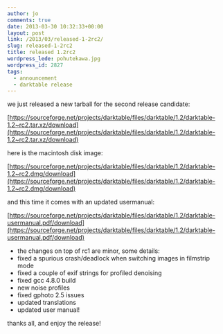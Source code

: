 ```yaml
---
author: jo
comments: true
date: 2013-03-30 10:32:33+00:00
layout: post
link: /2013/03/released-1-2rc2/
slug: released-1-2rc2
title: released 1.2rc2
wordpress_lede: pohutekawa.jpg
wordpress_id: 2827
tags:
  - announcement
  - darktable release
---
```

we just released a new tarball for the second release candidate:

[https://sourceforge.net/projects/darktable/files/darktable/1.2/darktable-1.2~rc2.tar.xz/download](https://sourceforge.net/projects/darktable/files/darktable/1.2/darktable-1.2~rc2.tar.xz/download)

here is the macintosh disk image:

[https://sourceforge.net/projects/darktable/files/darktable/1.2/darktable-1.2~rc2.dmg/download](https://sourceforge.net/projects/darktable/files/darktable/1.2/darktable-1.2~rc2.dmg/download)

and this time it comes with an updated usermanual:

[https://sourceforge.net/projects/darktable/files/darktable/1.2/darktable-usermanual.pdf/download](https://sourceforge.net/projects/darktable/files/darktable/1.2/darktable-usermanual.pdf/download)

* the changes on top of rc1 are minor, some details:
* fixed a spurious crash/deadlock when switching images in filmstrip mode
* fixed a couple of exif strings for profiled denoising
* fixed gcc 4.8.0 build
* new noise profiles
* fixed gphoto 2.5 issues
* updated translations
* updated user manual!

thanks all, and enjoy the release!
